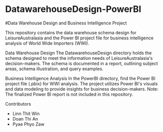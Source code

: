 # DatawarehouseDesign-PowerBI

#Data Warehouse Design and Business Intelligence Project

This repository contains the data warehouse schema design for LeisureAustralasia and the Power BI project file for business intelligence analysis of World Wide Importers (WWI).

Data Warehouse Design
The DatawarehouseDesign directory holds the schema designed to meet the information needs of LeisureAustralasia's decision-makers. The schema is documented in a report, outlining subject areas, schema illustration, and query examples.

Business Intelligence Analysis
In the PowerBI directory, find the Power BI project file (.pbix) for WWI analysis. The project utilizes Power BI's visuals and data modeling to provide insights for business decision-makers.
Note: The finalized Power BI report is not included in this repository.

Contributors
* Linn Thit Win
* Doan Thi An
* Pyae Phyo Zaw
